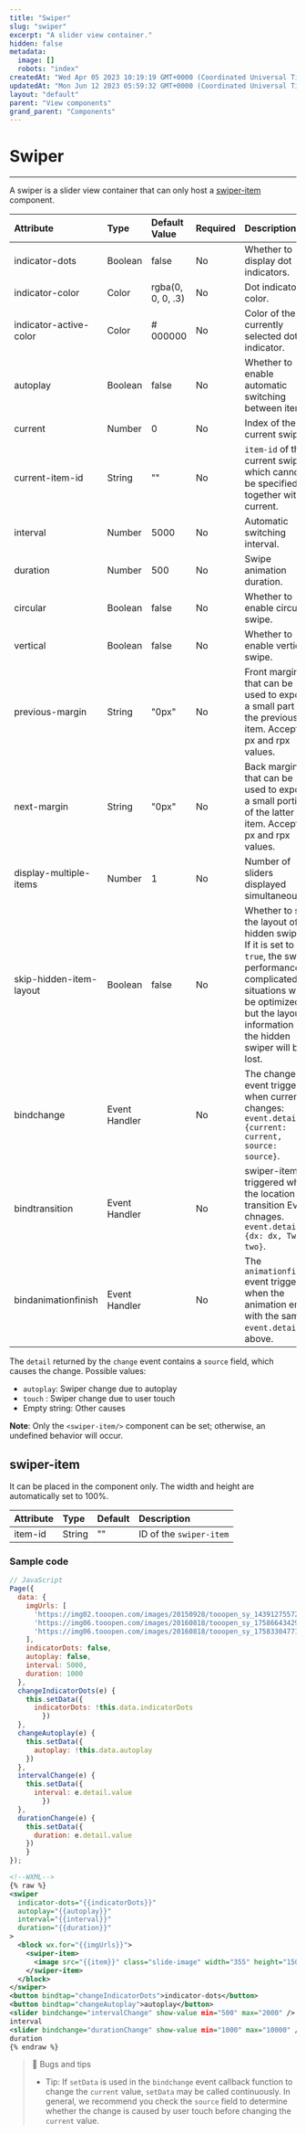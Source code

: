 ```yaml
---
title: "Swiper"
slug: "swiper"
excerpt: "A slider view container."
hidden: false
metadata: 
  image: []
  robots: "index"
createdAt: "Wed Apr 05 2023 10:19:19 GMT+0000 (Coordinated Universal Time)"
updatedAt: "Mon Jun 12 2023 05:59:32 GMT+0000 (Coordinated Universal Time)"
layout: "default"
parent: "View components"
grand_parent: "Components"
---
```

# Swiper 
*** 
A swiper is a slider view container that can only host a [swiper-item](doc:swiper-item) component.

| Attribute               | Type          | Default Value     | Required | Description                                                                                                                                                                                              |
| :---------------------- | :------------ | :---------------- | :------- | :------------------------------------------------------------------------------------------------------------------------------------------------------------------------------------------------------- |
| indicator-dots          | Boolean       | false             | No       | Whether to display dot indicators.                                                                                                                                                                       |
| indicator-color         | Color         | rgba(0, 0, 0, .3) | No       | Dot indicator color.                                                                                                                                                                                     |
| indicator-active-color  | Color         | # 000000          | No       | Color of the currently selected dot indicator.                                                                                                                                                           |
| autoplay                | Boolean       | false             | No       | Whether to enable automatic switching between items.                                                                                                                                                     |
| current                 | Number        | 0                 | No       | Index of the current swiper.                                                                                                                                                                             |
| current-item-id         | String        | ""                | No       | `item-id` of the current swiper, which cannot be specified together with current.                                                                                                                        |
| interval                | Number        | 5000              | No       | Automatic switching interval.                                                                                                                                                                            |
| duration                | Number        | 500               | No       | Swipe animation duration.                                                                                                                                                                                |
| circular                | Boolean       | false             | No       | Whether to enable circular swipe.                                                                                                                                                                        |
| vertical                | Boolean       | false             | No       | Whether to enable vertical swipe.                                                                                                                                                                        |
| previous-margin         | String        | "0px"             | No       | Front margin that can be used to expose a small part of the previous item. Accepts px and rpx values.                                                                                                    |
| next-margin             | String        | "0px"             | No       | Back margin that can be used to expose a small portion of the latter item. Accepts px and rpx values.                                                                                                    |
| display-multiple-items  | Number        | 1                 | No       | Number of sliders displayed simultaneously.                                                                                                                                                              |
| skip-hidden-item-layout | Boolean       | false             | No       | Whether to skip the layout of a hidden swiper. If it is set to `true`, the swiper performance in complicated situations will be optimized, but the layout information of the hidden swiper will be lost. |
| bindchange              | Event Handler |                   | No       | The change event triggered when current changes: `event.detail = {current: current, source: source}`.                                                                                                    |
| bindtransition          | Event Handler |                   | No       | swiper-item Is triggered when the location of transition Event chnages. `event.detail = {dx: dx, Two: two}`.                                                                                             |
| bindanimationfinish     | Event Handler |                   | No       | The `animationfinish `event triggered when the animation ends, with the same `event.detail` as above.                                                                                                    |

The `detail` returned by the `change` event contains a `source` field, which causes the change. Possible values:

- `autoplay`: Swiper change due to autoplay
- `touch` : Swiper change due to user touch
- Empty string: Other causes

**Note**: Only the `<swiper-item/>` component can be set; otherwise, an undefined behavior will occur.

## swiper-item

It can be placed in the [<swiper>](doc:swiper) component only. The width and height are automatically set to 100%.

| Attribute | Type   | Default | Description             |
| :-------- | :----- | :------ | :---------------------- |
| item-id   | String | ""      | ID of the `swiper-item` |

### Sample code

```javascript
// JavaScript
Page({
  data: {
    imgUrls: [
      'https://img02.tooopen.com/images/20150928/tooopen_sy_143912755726.jpg',
      'https://img06.tooopen.com/images/20160818/tooopen_sy_175866434296.jpg',
      'https://img06.tooopen.com/images/20160818/tooopen_sy_175833047715.jpg'
    ],
    indicatorDots: false,
    autoplay: false,
    interval: 5000,
    duration: 1000
  },
  changeIndicatorDots(e) {
    this.setData({
      indicatorDots: !this.data.indicatorDots
		}) 
  },
  changeAutoplay(e) {
    this.setData({
      autoplay: !this.data.autoplay
    })
  },
  intervalChange(e) {
    this.setData({
      interval: e.detail.value
		}) 
  },
  durationChange(e) {
    this.setData({
      duration: e.detail.value
    })
	} 
});
```
```xml
<!--WXML-->
{% raw %}
<swiper
  indicator-dots="{{indicatorDots}}"
  autoplay="{{autoplay}}"
  interval="{{interval}}"
  duration="{{duration}}"
>
  <block wx.for="{{imgUrls}}">
    <swiper-item>
      <image src="{{item}}" class="slide-image" width="355" height="150" />
    </swiper-item>
  </block>
</swiper>
<button bindtap="changeIndicatorDots">indicator-dots</button>
<button bindtap="changeAutoplay">autoplay</button>
<slider bindchange="intervalChange" show-value min="500" max="2000" />
interval
<slider bindchange="durationChange" show-value min="1000" max="10000" />
duration
{% endraw %}
```

> 📘 Bugs and tips
> 
> - Tip: If `setData` is used in the `bindchange` event callback function to change the `current` value, `setData` may be called continuously. In general, we recommend you check the `source` field to determine whether the change is caused by user touch before changing the `current` value.
